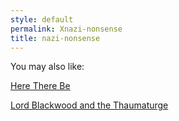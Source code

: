 ```yaml
---
style: default
permalink: Xnazi-nonsense
title: nazi-nonsense
---
```

You may also like:

[Here There Be](http://scp-wiki.net/heretherebe)

[Lord Blackwood and the Thaumaturge](http://scp-wiki.net/lord-blackwood-and-the-thaumaturge-the-t)
